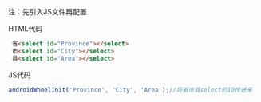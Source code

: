 注：先引入JS文件再配置
 
 HTML代码

```html	
 省<select id="Province"></select>  
 市<select id="City"></select>  
 县<select id="Area"></select>  
```



JS代码

```javascript
androidWheelInit('Province', 'City', 'Area');//将省市县select的ID传进来
```



